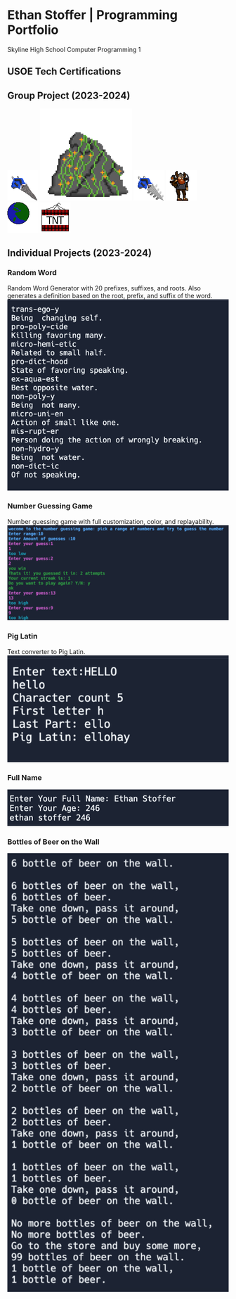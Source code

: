 # Ethan Stoffer | Programming Portfolio
Skyline High School Computer Programming 1
## USOE Tech Certifications

## Group Project (2023-2024)
![stonedrill](https://github.com/Ethankest/programmingportfolio/blob/main/images/Stone%20Drill-1.png%20(2).png)
![Rock](https://github.com/Ethankest/programmingportfolio/blob/main/images/Rock-1.png.png)
![PlatinumDrill](https://github.com/Ethankest/programmingportfolio/blob/main/images/PlatinumDrill-1.png.png)
![VikingMiner](https://github.com/Ethankest/programmingportfolio/blob/main/images/Viking%20Miner.png)
![planet](https://github.com/Ethankest/programmingportfolio/blob/main/images/d1e34102-d1a4-11ee-a67d-6190bbd18d81-1.png.png)
![Tnt](https://github.com/Ethankest/programmingportfolio/blob/main/images/TNT-1.png.png)
## Individual Projects (2023-2024)

### Random Word
Random Word Generator with 20 prefixes, suffixes, and roots. Also generates a definition based on the root, prefix, and suffix of the word.
![randomword](https://github.com/Ethankest/programmingportfolio/blob/main/images/randomword.png?raw=true)
### Number Guessing Game
Number guessing game with full customization, color, and replayability.
![randomnumber](https://github.com/Ethankest/programmingportfolio/blob/main/images/randomnumber.png?raw=true)
### Pig Latin
Text converter to Pig Latin.
![pigLatin](https://github.com/Ethankest/programmingportfolio/blob/main/images/pigLatin.png?raw=true)
### Full Name
![fullName](https://github.com/Ethankest/programmingportfolio/blob/main/images/fullName.png?raw=true)
### Bottles of Beer on the Wall
![Bottles](https://github.com/Ethankest/programmingportfolio/blob/main/images/Bottles.png?raw=true)
